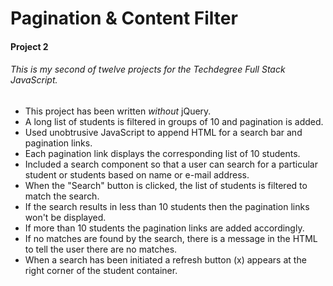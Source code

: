 # Pagination & Content Filter

#### Project 2

###### This is my second of twelve projects for the Techdegree Full Stack JavaScript.

* This project has been written *without* jQuery.
* A long list of students is filtered in groups of 10 and pagination is added.
* Used unobtrusive JavaScript to append HTML for a search bar and pagination links.
* Each pagination link displays the corresponding list of 10 students.
* Included a search component so that a user can search for a particular student or students based on name or e-mail address.
* When the "Search" button is clicked, the list of students is filtered to match the search.
* If the search results in less than 10 students then the pagination links won't be displayed.
* If more than 10 students the pagination links are added accordingly.
* If no matches are found by the search, there is a message in the HTML to tell the user there are no matches.
* When a search has been initiated a refresh button (x) appears at the right corner of the student container.
